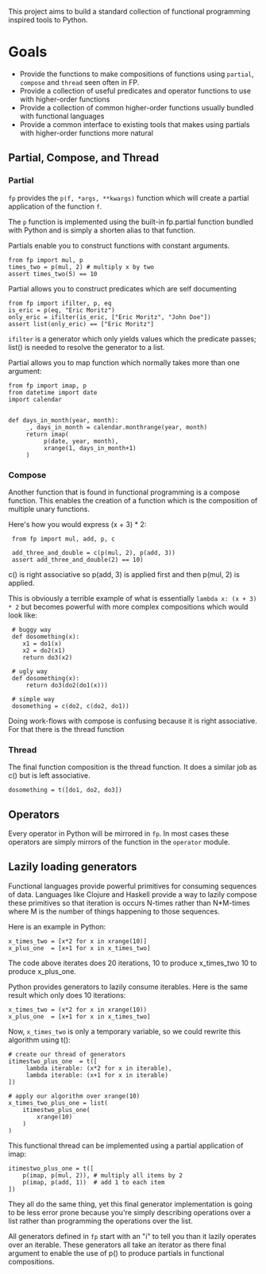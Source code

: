 This project aims to build a standard collection of functional
programming inspired tools to Python.

# Goals

 * Provide the functions to make compositions of functions using
   `partial`, `compose` and `thread` seen often in FP.
 * Provide a collection of useful predicates and operator functions to
   use with higher-order functions
 * Provide a collection of common higher-order functions usually
   bundled with functional languages
 * Provide a common interface to existing tools that makes using
   partials with higher-order functions more natural

## Partial, Compose, and Thread

### Partial

`fp` provides the `p(f, *args, **kwargs)` function which
will create a partial application of the function `f`.

The `p` function is implemented using the built-in fp.partial
function bundled with Python and is simply a shorten alias to that
function.

Partials enable you to construct functions with constant arguments.

    from fp import mul, p
    times_two = p(mul, 2) # multiply x by two
    assert times_two(5) == 10

Partial allows you to construct predicates which are self documenting

    from fp import ifilter, p, eq
    is_eric = p(eq, "Eric Moritz")
    only_eric = ifilter(is_eric, ["Eric Moritz", "John Doe"])
    assert list(only_eric) == ["Eric Moritz"]

`ifilter` is a generator which only yields values which the predicate
passes; list() is needed to resolve the generator to a list.

Partial allows you to map function which normally takes more than one
argument:

    from fp import imap, p
    from datetime import date
    import calendar
    
    
    def days_in_month(year, month):
         _, days_in_month = calendar.monthrange(year, month)
         return imap(
              p(date, year, month),
              xrange(1, days_in_month+1)
         )


### Compose 

Another function that is found in functional programming is a compose
function.  This enables the creation of a function which is the
composition of multiple unary functions.

Here's how you would express (x + 3) * 2:

     from fp import mul, add, p, c
     
     add_three_and_double = c(p(mul, 2), p(add, 3))
     assert add_three_and_double(2) == 10)


c() is right associative so p(add, 3) is applied first and then
p(mul, 2) is applied.


This is obviously a terrible example of what is essentially
`lambda x: (x + 3) * 2` but becomes powerful with more complex
compositions which would look like:


     # buggy way
     def dosomething(x):
        x1 = do1(x)
        x2 = do2(x1)
        return do3(x2)

     # ugly way
     def dosomething(x):
         return do3(do2(do1(x)))
        
     # simple way
     dosomething = c(do2, c(do2, do1))

Doing work-flows with compose is confusing because it is right
associative.  For that there is the thread function

### Thread

The final function composition is the thread function.  It does a
similar job as c() but is left associative.

    dosomething = t([do1, do2, do3])
    

## Operators

Every operator in Python will be mirrored in `fp`.  In most
cases these operators are simply mirrors of the function in the
`operator` module.

## Lazily loading generators

Functional languages provide powerful primitives for consuming
sequences of data.  Languages like Clojure and Haskell provide a way
to lazily compose these primitives so that iteration is occurs N-times
rather than N*M-times where M is the number of things happening to
those sequences.

Here is an example in Python:

    x_times_two = [x*2 for x in xrange(10)]
    x_plus_one  = [x+1 for x in x_times_two]
    
The code above iterates does 20 iterations, 10 to produce x_times_two
10 to produce x_plus_one.  

Python provides generators to lazily consume iterables.  Here is the
same result which only does 10 iterations:

    x_times_two = (x*2 for x in xrange(10))
    x_plus_one  = [x+1 for x in x_times_two]
    
Now, `x_times_two` is only a temporary variable, so we could rewrite
this algorithm using t():

    # create our thread of generators
    itimestwo_plus_one  = t([
         lambda iterable: (x*2 for x in iterable),
         lambda iterable: (x+1 for x in iterable) 
    ])
    
    # apply our algorithm over xrange(10) 
    x_times_two_plus_one = list(
        itimestwo_plus_one(
            xrange(10)
        )
    )
    
This functional thread can be implemented using a partial application
of imap:

    itimestwo_plus_one = t([
        p(imap, p(mul, 2)), # multiply all items by 2
        p(imap, p(add, 1))  # add 1 to each item
    ])

They all do the same thing, yet this final generator implementation is
going to be less error prone because you're simply describing
operations over a list rather than programming the operations over the
list.

All generators defined in `fp` start with an "i" to tell you
than it lazily operates over an iterable.  These generators all take
an iterator as there final argument to enable the use of p() to
produce partials in functional compositions.
